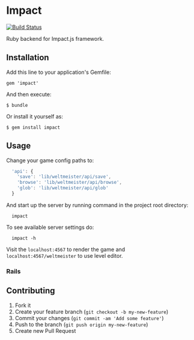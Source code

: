 # Impact
[![Build Status](https://secure.travis-ci.org/peter-murach/impact.png?branch=master)][travis]

[travis]: http://travis-ci.org/peter-murach/impact

Ruby backend for Impact.js framework.

## Installation

Add this line to your application's Gemfile:

    gem 'impact'

And then execute:

    $ bundle

Or install it yourself as:

    $ gem install impact

## Usage

Change your game config paths to:

```javascript
  'api': {
    'save': 'lib/weltmeister/api/save',
    'browse': 'lib/weltmeister/api/browse',
    'glob': 'lib/weltmeister/api/glob'
  }
```

And start up the server by running command in the project root directory:

```shell
  impact
```

To see available server settings do:

```shell
  impact -h
```

Visit the `localhost:4567` to render the game and `localhost:4567/weltmeister` to use level editor.

### Rails

## Contributing

1. Fork it
2. Create your feature branch (`git checkout -b my-new-feature`)
3. Commit your changes (`git commit -am 'Add some feature'`)
4. Push to the branch (`git push origin my-new-feature`)
5. Create new Pull Request
